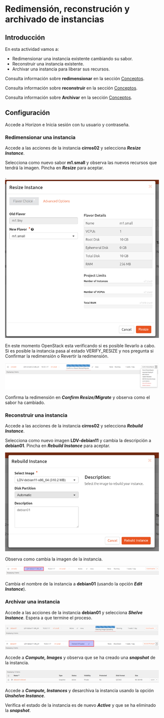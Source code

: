 # Redimensión, reconstrución y archivado de instancias
## Introducción

En esta actividad vamos a:

- Redimensionar una instancia existente cambiando su sabor.
- Reconstruir una instancia existente.
- Archivar una instancia para liberar sus recursos.


Consulta información sobre **redimensionar** en la sección [Conceptos](../../../09-Conceptos/Conceptos.md#redimensionar-una-instancia).

Consulta información sobre **reconstruir** en la sección [Conceptos](../../../09-Conceptos/Conceptos.md#reconstruir-una-instancia).

Consulta información sobre **Archivar** en la sección [Conceptos](../../../09-Conceptos/Conceptos.md#archivar-una-instancia).


## Configuración

Accede a Horizon e Inicia sesión con tu usuario y contraseña.

### Redimensionar una instancia

Accede a las acciones de la instancia **cirros02** y selecciona ***Resize Instance***.

Selecciona como nuevo sabor **m1.small** y observa las nuevos recursos que tendrá la imagen. Pincha en ***Resize*** para aceptar.

.![image-20230214140028443](img/resize.png)

En este momento OpenStack esta verificando si es posible llevarlo a cabo.  Si es posible la instancia pasa al estado VERIFY_RESIZE  y nos pregunta si Confirmar la redimensión o Revertir la redimensión.

![image-20230214140833091](img/confirm-resize.png)

Confirma la redimensión en ***Confirm Resize/Migrate*** y observa como el sabor ha cambiado.

### Reconstruir una instancia

Accede a las acciones de la instancia **cirros02** y selecciona ***Rebuild Instance***.

Selecciona como nuevo imagen **LDV-debian11** y cambia la descripción a **debian01**.  Pincha en ***Rebuild Instance*** para aceptar.

![image-20230214141536135](img/rebuild.png)

Observa como cambia la imagen de la instancia.

![image-20230214141747677](img/new-rebuild.png)

Cambia el nombre de la instancia a **debian01** (usando la opción ***Edit Instance***).

### Archivar una instancia

Accede a las acciones de la instancia **debian01** y selecciona ***Shelve Instance***. Espera a que termine el proceso.

![image-20230214142454704](img/shelve1.png)

![image-20230214142538261](img/shelve2.png)

Accede a ***Compute, Images*** y observa que se ha creado una ***snapshot*** de la instancia.

![image-20230214142703006](img/shelve3.png)

Accede a ***Compute, Instances*** y desarchiva la instancia usando la opción ***Unshelve Instance***.

Verifica el estado de la instancia es de nuevo ***Active*** y que se ha eliminado la ***snapshot***.


